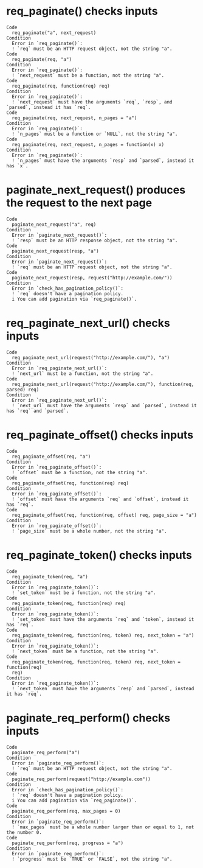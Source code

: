 # req_paginate() checks inputs

    Code
      req_paginate("a", next_request)
    Condition
      Error in `req_paginate()`:
      ! `req` must be an HTTP request object, not the string "a".
    Code
      req_paginate(req, "a")
    Condition
      Error in `req_paginate()`:
      ! `next_request` must be a function, not the string "a".
    Code
      req_paginate(req, function(req) req)
    Condition
      Error in `req_paginate()`:
      ! `next_request` must have the arguments `req`, `resp`, and `parsed`, instead it has `req`.
    Code
      req_paginate(req, next_request, n_pages = "a")
    Condition
      Error in `req_paginate()`:
      ! `n_pages` must be a function or `NULL`, not the string "a".
    Code
      req_paginate(req, next_request, n_pages = function(x) x)
    Condition
      Error in `req_paginate()`:
      ! `n_pages` must have the arguments `resp` and `parsed`, instead it has `x`.

# paginate_next_request() produces the request to the next page

    Code
      paginate_next_request("a", req)
    Condition
      Error in `paginate_next_request()`:
      ! `resp` must be an HTTP response object, not the string "a".
    Code
      paginate_next_request(resp, "a")
    Condition
      Error in `paginate_next_request()`:
      ! `req` must be an HTTP request object, not the string "a".
    Code
      paginate_next_request(resp, request("http://example.com/"))
    Condition
      Error in `check_has_pagination_policy()`:
      ! `req` doesn't have a pagination policy.
      i You can add pagination via `req_paginate()`.

# req_paginate_next_url() checks inputs

    Code
      req_paginate_next_url(request("http://example.com/"), "a")
    Condition
      Error in `req_paginate_next_url()`:
      ! `next_url` must be a function, not the string "a".
    Code
      req_paginate_next_url(request("http://example.com/"), function(req, parsed) req)
    Condition
      Error in `req_paginate_next_url()`:
      ! `next_url` must have the arguments `resp` and `parsed`, instead it has `req` and `parsed`.

# req_paginate_offset() checks inputs

    Code
      req_paginate_offset(req, "a")
    Condition
      Error in `req_paginate_offset()`:
      ! `offset` must be a function, not the string "a".
    Code
      req_paginate_offset(req, function(req) req)
    Condition
      Error in `req_paginate_offset()`:
      ! `offset` must have the arguments `req` and `offset`, instead it has `req`.
    Code
      req_paginate_offset(req, function(req, offset) req, page_size = "a")
    Condition
      Error in `req_paginate_offset()`:
      ! `page_size` must be a whole number, not the string "a".

# req_paginate_token() checks inputs

    Code
      req_paginate_token(req, "a")
    Condition
      Error in `req_paginate_token()`:
      ! `set_token` must be a function, not the string "a".
    Code
      req_paginate_token(req, function(req) req)
    Condition
      Error in `req_paginate_token()`:
      ! `set_token` must have the arguments `req` and `token`, instead it has `req`.
    Code
      req_paginate_token(req, function(req, token) req, next_token = "a")
    Condition
      Error in `req_paginate_token()`:
      ! `next_token` must be a function, not the string "a".
    Code
      req_paginate_token(req, function(req, token) req, next_token = function(req)
      req)
    Condition
      Error in `req_paginate_token()`:
      ! `next_token` must have the arguments `resp` and `parsed`, instead it has `req`.

# paginate_req_perform() checks inputs

    Code
      paginate_req_perform("a")
    Condition
      Error in `paginate_req_perform()`:
      ! `req` must be an HTTP request object, not the string "a".
    Code
      paginate_req_perform(request("http://example.com"))
    Condition
      Error in `check_has_pagination_policy()`:
      ! `req` doesn't have a pagination policy.
      i You can add pagination via `req_paginate()`.
    Code
      paginate_req_perform(req, max_pages = 0)
    Condition
      Error in `paginate_req_perform()`:
      ! `max_pages` must be a whole number larger than or equal to 1, not the number 0.
    Code
      paginate_req_perform(req, progress = "a")
    Condition
      Error in `paginate_req_perform()`:
      ! `progress` must be `TRUE` or `FALSE`, not the string "a".


